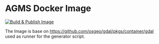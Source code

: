 # AGMS Docker Image

[![Build & Publish Image](https://github.com/AUSharjah/agms-image/actions/workflows/build-and-push.yml/badge.svg)](https://github.com/AUSharjah/agms-image/actions/workflows/build-and-push.yml)

The Image is base on <https://github.com/osgeo/gdal/pkgs/container/gdal> used as runner for the generator script.
